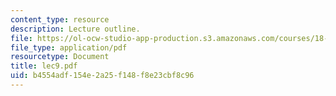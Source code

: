 ```yaml
---
content_type: resource
description: Lecture outline.
file: https://ol-ocw-studio-app-production.s3.amazonaws.com/courses/18-443-statistics-for-applications-fall-2003/b4554adf154e2a25f148f8e23cbf8c96_lec9.pdf
file_type: application/pdf
resourcetype: Document
title: lec9.pdf
uid: b4554adf-154e-2a25-f148-f8e23cbf8c96
---
```

